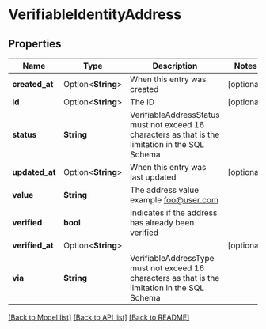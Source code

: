 # VerifiableIdentityAddress

## Properties

Name | Type | Description | Notes
------------ | ------------- | ------------- | -------------
**created_at** | Option<**String**> | When this entry was created | [optional]
**id** | Option<**String**> | The ID | [optional]
**status** | **String** | VerifiableAddressStatus must not exceed 16 characters as that is the limitation in the SQL Schema | 
**updated_at** | Option<**String**> | When this entry was last updated | [optional]
**value** | **String** | The address value  example foo@user.com | 
**verified** | **bool** | Indicates if the address has already been verified | 
**verified_at** | Option<**String**> |  | [optional]
**via** | **String** | VerifiableAddressType must not exceed 16 characters as that is the limitation in the SQL Schema | 

[[Back to Model list]](../README.md#documentation-for-models) [[Back to API list]](../README.md#documentation-for-api-endpoints) [[Back to README]](../README.md)


